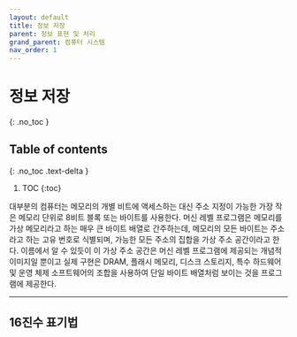 ```yaml
---
layout: default
title: 정보 저장
parent: 정보 표현 및 처리
grand_parent: 컴퓨터 시스템
nav_order: 1
---
```


# 정보 저장
{: .no_toc }

## Table of contents
{: .no_toc .text-delta }

1. TOC
{:toc}

대부분의 컴퓨터는 메모리의 개별 비트에 액세스하는 대신 주소 지정이 가능한 가장 작은 메모리 단위로 8비트 블록 또는 바이트를 사용한다.
머신 레벨 프로그램은 메모리를 가상 메모리라고 하는 매우 큰 바이트 배열로 간주하는데,
메모리의 모든 바이트는 주소라고 하는 고유 번호로 식별되며, 가능한 모든 주소의 집합을 가상 주소 공간이라고 한다.
이름에서 알 수 있듯이 이 가상 주소 공간은 머신 레벨 프로그램에 제공되는 개념적 이미지일 뿐이고 실제 구현은 DRAM, 플래시 메모리, 디스크 스토리지, 특수 하드웨어 및 운영 체제 소프트웨어의 조합을 사용하여 단일 바이트 배열처럼 보이는 것을 프로그램에 제공한다.

---

## 16진수 표기법
